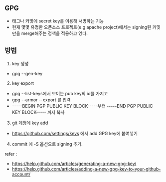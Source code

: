 ## GPG
 * 태그나 커밋에 secret key를 이용해 서명하는 기능
 * 현재 몇몇 유명한 오픈소스 프로젝트(e.g apache project)에서는 signing된 커밋만을 merge해주는 정책을 적용하고 있다.
 
## 방법
 1. key 생성
  * gpg --gen-key
 2. key export
  * gpg --list-keys에서 보이는 pub key의 id를 가지고
  * gpg --armor --export <id> 를 입력
  * -----BEGIN PGP PUBLIC KEY BLOCK-----부터 -----END PGP PUBLIC KEY BLOCK----- 까지 복사
 3. git 계정에 key add
  * https://github.com/settings/keys 에서 add GPG key에 붙여넣기
 4. commit 에 -S 옵션으로 signing 추가.
  

  refer : 
   * https://help.github.com/articles/generating-a-new-gpg-key/
   * https://help.github.com/articles/adding-a-new-gpg-key-to-your-github-account/
